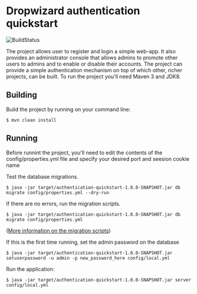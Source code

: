 # Dropwizard authentication quickstart

![BuildStatus](https://travis-ci.org/mariosk89/DropwizardAuthenticationQuickstart.svg?branch=master)

The project allows user to register and login a simple web-app. It also provides an administrator console that allows admins to promote other users to admins and to enable or disable their accounts. The project can provide a simple authentication mechanism on top of which other, richer projects, can be built.
To run the project you'll need Maven 3 and JDK8.

## Building

Build the project by running on your command line:
```
$ mvn clean install
```

## Running

Before runnint the project, you'll need to edit the contents of the config/properties.yml file and specify your desired port and seesion cookie name

Test the database migrations.
```
$ java -jar target/authentication-quickstart-1.0.0-SNAPSHOT.jar db migrate config/properties.yml --dry-run
```

If there are no errors, run the migration scripts.
```
$ java -jar target/authentication-quickstart-1.0.0-SNAPSHOT.jar db migrate config/properties.yml
```

([More information on the migration scripts](http://www.dropwizard.io/0.9.2/docs/manual/migrations.html))

If this is the first time running, set the admin password on the database

```
$ java -jar target/authentication-quickstart-1.0.0-SNAPSHOT.jar setuserpassword -u admin -p new_password_here config/local.yml
```

Run the application:
```
$ java -jar target/authentication-quickstart-1.0.0-SNAPSHOT.jar server config/local.yml
```
